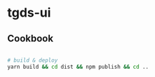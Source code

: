 # tgds-ui

## Cookbook
```bash

# build & deploy
yarn build && cd dist && npm publish && cd ..

```
